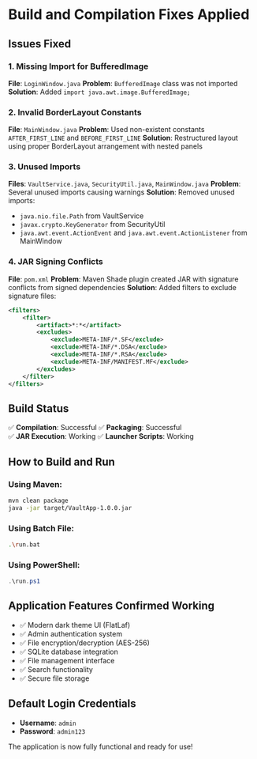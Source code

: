 # Build and Compilation Fixes Applied

## Issues Fixed

### 1. Missing Import for BufferedImage

**File**: `LoginWindow.java`
**Problem**: `BufferedImage` class was not imported
**Solution**: Added `import java.awt.image.BufferedImage;`

### 2. Invalid BorderLayout Constants

**File**: `MainWindow.java`
**Problem**: Used non-existent constants `AFTER_FIRST_LINE` and `BEFORE_FIRST_LINE`
**Solution**: Restructured layout using proper BorderLayout arrangement with nested panels

### 3. Unused Imports

**Files**: `VaultService.java`, `SecurityUtil.java`, `MainWindow.java`
**Problem**: Several unused imports causing warnings
**Solution**: Removed unused imports:

- `java.nio.file.Path` from VaultService
- `javax.crypto.KeyGenerator` from SecurityUtil
- `java.awt.event.ActionEvent` and `java.awt.event.ActionListener` from MainWindow

### 4. JAR Signing Conflicts

**File**: `pom.xml`
**Problem**: Maven Shade plugin created JAR with signature conflicts from signed dependencies
**Solution**: Added filters to exclude signature files:

```xml
<filters>
    <filter>
        <artifact>*:*</artifact>
        <excludes>
            <exclude>META-INF/*.SF</exclude>
            <exclude>META-INF/*.DSA</exclude>
            <exclude>META-INF/*.RSA</exclude>
            <exclude>META-INF/MANIFEST.MF</exclude>
        </excludes>
    </filter>
</filters>
```

## Build Status

✅ **Compilation**: Successful
✅ **Packaging**: Successful  
✅ **JAR Execution**: Working
✅ **Launcher Scripts**: Working

## How to Build and Run

### Using Maven:

```bash
mvn clean package
java -jar target/VaultApp-1.0.0.jar
```

### Using Batch File:

```bash
.\run.bat
```

### Using PowerShell:

```powershell
.\run.ps1
```

## Application Features Confirmed Working

- ✅ Modern dark theme UI (FlatLaf)
- ✅ Admin authentication system
- ✅ File encryption/decryption (AES-256)
- ✅ SQLite database integration
- ✅ File management interface
- ✅ Search functionality
- ✅ Secure file storage

## Default Login Credentials

- **Username**: `admin`
- **Password**: `admin123`

The application is now fully functional and ready for use!
